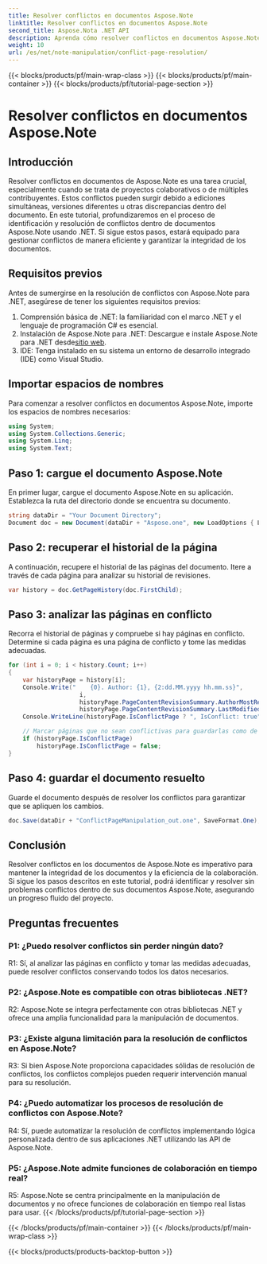 ```yaml
---
title: Resolver conflictos en documentos Aspose.Note
linktitle: Resolver conflictos en documentos Aspose.Note
second_title: Aspose.Nota .NET API
description: Aprenda cómo resolver conflictos en documentos Aspose.Note usando .NET. Guía paso a paso para la resolución eficiente de conflictos.
weight: 10
url: /es/net/note-manipulation/conflict-page-resolution/
---
```


{{< blocks/products/pf/main-wrap-class >}}
{{< blocks/products/pf/main-container >}}
{{< blocks/products/pf/tutorial-page-section >}}

# Resolver conflictos en documentos Aspose.Note

## Introducción

Resolver conflictos en documentos de Aspose.Note es una tarea crucial, especialmente cuando se trata de proyectos colaborativos o de múltiples contribuyentes. Estos conflictos pueden surgir debido a ediciones simultáneas, versiones diferentes u otras discrepancias dentro del documento. En este tutorial, profundizaremos en el proceso de identificación y resolución de conflictos dentro de documentos Aspose.Note usando .NET. Si sigue estos pasos, estará equipado para gestionar conflictos de manera eficiente y garantizar la integridad de los documentos.

## Requisitos previos

Antes de sumergirse en la resolución de conflictos con Aspose.Note para .NET, asegúrese de tener los siguientes requisitos previos:

1. Comprensión básica de .NET: la familiaridad con el marco .NET y el lenguaje de programación C# es esencial.
2.  Instalación de Aspose.Note para .NET: Descargue e instale Aspose.Note para .NET desde[sitio web](https://releases.aspose.com/note/net/).
3. IDE: Tenga instalado en su sistema un entorno de desarrollo integrado (IDE) como Visual Studio.

## Importar espacios de nombres

Para comenzar a resolver conflictos en documentos Aspose.Note, importe los espacios de nombres necesarios:

```csharp
using System;
using System.Collections.Generic;
using System.Linq;
using System.Text;
```

## Paso 1: cargue el documento Aspose.Note

En primer lugar, cargue el documento Aspose.Note en su aplicación. Establezca la ruta del directorio donde se encuentra su documento.

```csharp
string dataDir = "Your Document Directory";
Document doc = new Document(dataDir + "Aspose.one", new LoadOptions { LoadHistory = true });
```

## Paso 2: recuperar el historial de la página

A continuación, recupere el historial de las páginas del documento. Itere a través de cada página para analizar su historial de revisiones.

```csharp
var history = doc.GetPageHistory(doc.FirstChild);
```

## Paso 3: analizar las páginas en conflicto

Recorra el historial de páginas y compruebe si hay páginas en conflicto. Determine si cada página es una página de conflicto y tome las medidas adecuadas.

```csharp
for (int i = 0; i < history.Count; i++)
{
    var historyPage = history[i];
    Console.Write("    {0}. Author: {1}, {2:dd.MM.yyyy hh.mm.ss}",
                    i,
                    historyPage.PageContentRevisionSummary.AuthorMostRecent,
                    historyPage.PageContentRevisionSummary.LastModifiedTime);
    Console.WriteLine(historyPage.IsConflictPage ? ", IsConflict: true" : string.Empty);

    // Marcar páginas que no sean conflictivas para guardarlas como de costumbre en el historial.
    if (historyPage.IsConflictPage)
        historyPage.IsConflictPage = false;
}
```

## Paso 4: guardar el documento resuelto

Guarde el documento después de resolver los conflictos para garantizar que se apliquen los cambios.

```csharp
doc.Save(dataDir + "ConflictPageManipulation_out.one", SaveFormat.One);
```

## Conclusión

Resolver conflictos en los documentos de Aspose.Note es imperativo para mantener la integridad de los documentos y la eficiencia de la colaboración. Si sigue los pasos descritos en este tutorial, podrá identificar y resolver sin problemas conflictos dentro de sus documentos Aspose.Note, asegurando un progreso fluido del proyecto.

## Preguntas frecuentes

### P1: ¿Puedo resolver conflictos sin perder ningún dato?

R1: Sí, al analizar las páginas en conflicto y tomar las medidas adecuadas, puede resolver conflictos conservando todos los datos necesarios.

### P2: ¿Aspose.Note es compatible con otras bibliotecas .NET?

R2: Aspose.Note se integra perfectamente con otras bibliotecas .NET y ofrece una amplia funcionalidad para la manipulación de documentos.

### P3: ¿Existe alguna limitación para la resolución de conflictos en Aspose.Note?

R3: Si bien Aspose.Note proporciona capacidades sólidas de resolución de conflictos, los conflictos complejos pueden requerir intervención manual para su resolución.

### P4: ¿Puedo automatizar los procesos de resolución de conflictos con Aspose.Note?

R4: Sí, puede automatizar la resolución de conflictos implementando lógica personalizada dentro de sus aplicaciones .NET utilizando las API de Aspose.Note.

### P5: ¿Aspose.Note admite funciones de colaboración en tiempo real?

R5: Aspose.Note se centra principalmente en la manipulación de documentos y no ofrece funciones de colaboración en tiempo real listas para usar.
{{< /blocks/products/pf/tutorial-page-section >}}

{{< /blocks/products/pf/main-container >}}
{{< /blocks/products/pf/main-wrap-class >}}

{{< blocks/products/products-backtop-button >}}

